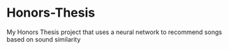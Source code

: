 # Honors-Thesis
My Honors Thesis project that uses a neural network to recommend songs based on sound similarity
